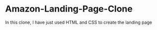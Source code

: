 # Amazon-Landing-Page-Clone
In this clone, I have just used HTML and CSS to create the landing page 
